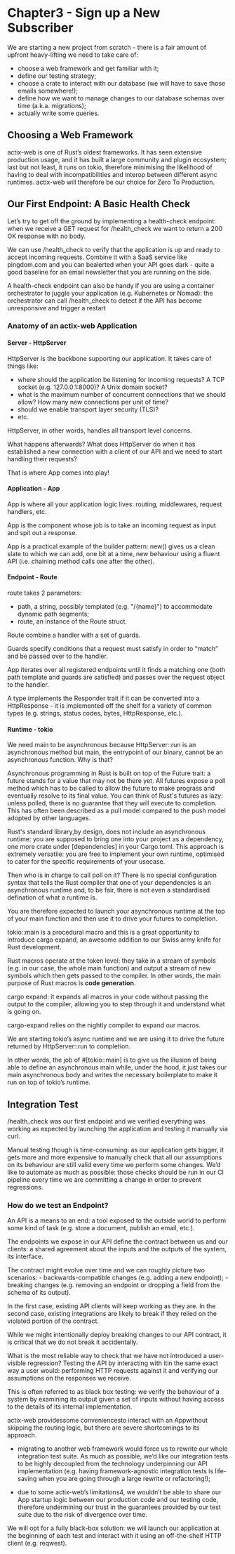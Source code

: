 # Chapter3 - Sign up a New Subscriber

We are starting a new project from scratch - there is a fair amount of upfront heavy-lifting we need to take
care of:
- choose a web framework and get familiar with it;
- define our testing strategy;
- choose a crate to interact with our database (we will have to save those emails somewhere!);
- define how we want to manage changes to our database schemas over time (a.k.a. migrations);
- actually write some queries.

## Choosing a Web Framework

actix-web is one of Rust’s oldest frameworks. It has seen extensive production usage, and it has built a large
community and plugin ecosystem; last but not least, it runs on tokio, therefore minimising the likelihood
of having to deal with incompatibilities and interop between different async runtimes.
actix-web will therefore be our choice for Zero To Production.

## Our First Endpoint: A Basic Health Check

Let’s try to get off the ground by implementing a health-check endpoint: when we receive a GET request for
/health_check we want to return a 200 OK response with no body.

We can use /health_check to verify that the application is up and ready to accept incoming requests.
Combine it with a SaaS service like pingdom.com and you can bealerted when your API goes dark - quite a
good baseline for an email newsletter that you are running on the side.

A health-check endpoint can also be handy if you are using a container orchestrator to juggle your application (e.g. Kubernetes or Nomad): the orchestrator can call /health_check to detect if the API has become
unresponsive and trigger a restart

### Anatomy of an actix-web Application

#### **Server - HttpServer**
HttpServer is the backbone supporting our application. It takes care of things like:
- where should the application be listening for incoming requests? A TCP socket
(e.g. 127.0.0.1:8000)? A Unix domain socket?
- what is the maximum number of concurrent connections that we should allow? How many new
connections per unit of time?
- should we enable transport layer security (TLS)?
- etc.

HttpServer, in other words, handles all transport level concerns.

What happens afterwards? What does HttpServer do when it has established a new connection with a client
of our API and we need to start handling their requests?

That is where App comes into play!

#### **Application - App**
App is where all your application logic lives: routing, middlewares, request handlers, etc.

App is the component whose job is to take an incoming request as input and spit out a response.

App is a practical example of the builder pattern: new() gives us a clean slate to which we can add, one bit at
a time, new behaviour using a fluent API (i.e. chaining method calls one after the other).

#### **Endpoint - Route**
route takes 2 parameters:
- path, a string, possibly templated (e.g. "/{name}") to accommodate dynamic path segments;
- route, an instance of the Route struct.

Route combine a handler with a set of guards.

Guards specify conditions that a request must satisfy in order to “match” and be passed over to the handler.

App iterates over all registered endpoints
until it finds a matching one (both path template and guards are satisfied) and passes over the request object
to the handler.

A type implements the Responder trait if it can be converted into a HttpResponse - it is implemented off the
shelf for a variety of common types (e.g. strings, status codes, bytes, HttpResponse, etc.).

#### **Runtime - tokio**
We need main to be asynchronous because HttpServer::run is an asynchronous method
but main, the entrypoint of our binary, cannot be an asynchronous function. Why is that?

Asynchronous programming in Rust is built on top of the Future trait: a future stands
for a value that may not be there yet. All futures expose a poll method which has to be called
to allow the future to make prograss and eventually resolve to its final value.
You can think of Rust's futures as lazy: unless polled, there is no guarantee that they
will execute to completion. This has often been described as a pull model compared to the
push model adopted by other languages.

Rust's standard library,by design, does not include an asynchronous runtime: you are supposed
to bring one into your project as a dependency, one more crate under [dependencies] in your
Cargo.toml. This approach is extremely versatile: you are free to implement your own runtime,
optimised to cater for the specific requirements of your usecase.

Then who is in charge to call poll on it? There is no special configuration syntax that tells the
Rust compiler that one of your dependencies is an asynchronous runtime and, to be fair,
there is not even a standardised defination of what a runtime is.

You are therefore expected to launch your asynchronous runtime at the top of your main function and then
use it to drive your futures to completion.

tokio::main is a procedural macro and this is a great opportunity to introduce cargo expand, an awesome
addition to our Swiss army knife for Rust development.

Rust macros operate at the token level: they take in a stream of symbols (e.g. in our case, the whole main
function) and output a stream of new symbols which then gets passed to the compiler. In other words, the
main purpose of Rust macros is **code generation**.

cargo expand: it expands all macros in your code without passing the output to the compiler, allowing
you to step through it and understand what is going on.

cargo-expand relies on the nightly compiler to expand our macros.

We are starting tokio’s async runtime and we are using it to drive the future returned by HttpServer::run
to completion.

In other words, the job of #[tokio::main] is to give us the illusion of being able to define an asynchronous
main while, under the hood, it just takes our main asynchronous body and writes the necessary boilerplate
to make it run on top of tokio’s runtime.

## Integration Test
/health_check was our first endpoint and we verified everything was working as expected by launching the
application and testing it manually via curl.

Manual testing though is time-consuming: as our application gets bigger, it gets more and more expensive to manually check that all our assumptions on its behaviour are still valid every time we perform some changes. We’d like to automate as much as possible: those checks should be run in our CI pipeline every time we are committing a change in order to prevent regressions.

### How do we test an Endpoint?
An API is a means to an end: a tool exposed to the outside world to perform some kind of task (e.g. store a document, publish an email, etc.).

The endpoints we expose in our API define the contract between us and our clients: a shared agreement about the inputs and the outputs of the system, its interface.

The contract might evolve over time and we can roughly picture two scenarios: - backwards-compatible changes (e.g. adding a new endpoint); - breaking changes (e.g. removing an endpoint or dropping a field from the schema of its output).

In the first case, existing API clients will keep working as they are. In the second case, existing integrations are likely to break if they relied on the violated portion of the contract.

While we might intentionally deploy breaking changes to our API contract, it is critical that we do not break it accidentally.

What is the most reliable way to check that we have not introduced a user-visible regression?
Testing the API by interacting with itin the same exact way a user would: performing HTTP requests against it and verifying our assumptions on the responses we receive.

This is often referred to as black box testing: we verify the behaviour of a system by examining its output given a set of inputs without having access to the details of its internal implementation.

actix-web providessome conveniencesto interact with an Appwithout skipping the routing logic, but there are severe shortcomings to its approach.

- migrating to another web framework would force us to rewrite our whole integration test suite. As much as possible, we’d like our integration tests to be highly decoupled from the technology underpinning our API implementation (e.g. having framework-agnostic integration tests is life-saving when you are going through a large rewrite or refactoring!);

-  due to some actix-web’s limitations4, we wouldn’t be able to share our App startup logic between our production code and our testing code, therefore undermining our trust in the guarantees provided by our test suite due to the risk of divergence over time.

We will opt for a fully black-box solution: we will launch our application at the beginning of each test and interact with it using an off-the-shelf HTTP client (e.g. reqwest).